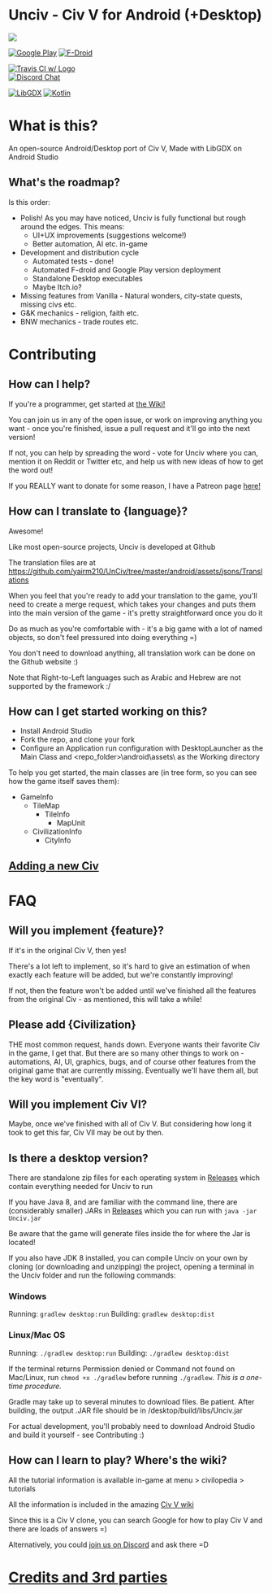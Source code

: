 # Unciv - Civ V for Android (+Desktop)

![](https://lh3.googleusercontent.com/l8fuQ2DnNjoD9pFnHLsli1xt8OClfr6O9GSBJJ9w7IIb2VHOyxqKZ9lNZXtMqOabCfyI=w1920-h867-rw)


[![Google Play](https://img.shields.io/badge/Google-Play-black.svg)](https://play.google.com/store/apps/details?id=com.unciv.app)
[![F-Droid](https://img.shields.io/f-droid/v/com.unciv.app)](https://f-droid.org/en/packages/com.unciv.app/)

[![Travis CI w/ Logo](https://img.shields.io/travis/yairm210/UnCiv/master.svg?logo=travis)](https://travis-ci.org/yairm210/UnCiv)  
[![Discord Chat](https://img.shields.io/discord/586194543280390151.svg)](https://discord.gg/bjrB4Xw)  

[![LibGDX](https://img.shields.io/badge/libgdx-1.9.10-red.svg)](https://libgdx.badlogicgames.com/)
[![Kotlin](https://img.shields.io/badge/kotlin-1.3.50-orange.svg)](http://kotlinlang.org/)




# What is this?

An open-source Android/Desktop port of Civ V,
Made with LibGDX on Android Studio

## What's the roadmap?

Is this order:

* Polish! As you may have noticed, Unciv is fully functional but rough around the edges. This means:
    * UI+UX improvements (suggestions welcome!)
    * Better automation, AI etc. in-game
* Development and distribution cycle
   * Automated tests - done!
   * Automated F-droid and Google Play version deployment
   * Standalone Desktop executables
   * Maybe Itch.io?
* Missing features from Vanilla - Natural wonders, city-state quests, missing civs etc.
* G&K mechanics - religion, faith etc.
* BNW mechanics - trade routes etc.

# Contributing

## How can I help?

If you're a programmer, get started at [the Wiki!](https://github.com/yairm210/Unciv/wiki/Getting-Started)

You can join us in any of the open issue, or work on improving anything you want - once you're finished, issue a pull request and it'll go into the next version!

If not, you can help by spreading the word - vote for Unciv where you can, mention it on Reddit or Twitter etc, and help us with new ideas of how to get the word out!

If you REALLY want to donate for some reason, I have a Patreon page [here!](https://www.patreon.com/yairm210)

## How can I translate to {language}?

Awesome!

Like most open-source projects, Unciv is developed at Github

The translation files are at https://github.com/yairm210/UnCiv/tree/master/android/assets/jsons/Translations

When you feel that you're ready to add your translation to the game, you'll need to create a merge request, which takes your changes and puts them into the main version of the game - it's pretty straightforward once you do it

Do as much as you're comfortable with - it's a big game with a lot of named objects, so don't feel pressured into doing everything =)

You don't need to download anything, all translation work can be done on the Github website :)

Note that Right-to-Left languages such as Arabic and Hebrew are not supported by the framework :/

## How can I get started working on this?

- Install Android Studio
- Fork the repo, and clone your fork
- Configure an Application run configuration with DesktopLauncher as the Main Class and \<repo_folder\>\android\assets\ as the Working directory

To help you get started, the main classes are (in tree form, so you can see how the game itself saves them):

- GameInfo
   - TileMap
        - TileInfo
            - MapUnit
   - CivilizationInfo
        - CityInfo
        

## [Adding a new Civ](docs/NewCivs.md)

# FAQ

## Will you implement {feature}?

If it's in the original Civ V, then yes!

There's a lot left to implement, so it's hard to give an estimation of when exactly each feature will be added, but we're constantly improving!

If not, then the feature won't be added until we've finished all the features from the original Civ - as mentioned, this will take a while!

## Please add {Civilization}

THE most common request, hands down. Everyone wants their favorite Civ in the game, I get that. But there are so many other things to work on - automations, AI, UI, graphics, bugs, and of course other features from the original game that are currently missing. Eventually we'll have them all, but the key word is "eventually".

## Will you implement Civ VI?

Maybe, once we've finished with all of Civ V. But considering how long it took to get this far, Civ VII may be out by then.

## Is there a desktop version?

There are standalone zip files for each operating system in [Releases](https://github.com/yairm210/UnCiv/releases) which contain everything needed for Unciv to run

If you have Java 8, and are familiar with the command line, there are (considerably smaller) JARs in [Releases](https://github.com/yairm210/UnCiv/releases) which you can run with `java -jar Unciv.jar`

Be aware that the game will generate files inside the for where the Jar is located!

If you also have JDK 8 installed, you can compile Unciv on your own by cloning (or downloading and unzipping) the project, opening a terminal in the Unciv folder and run the following commands:

### Windows

Running: `gradlew desktop:run`
Building: `gradlew desktop:dist`

### Linux/Mac OS

Running: `./gradlew desktop:run`
Building: `./gradlew desktop:dist`

If the terminal returns Permission denied or Command not found on Mac/Linux, run `chmod +x ./gradlew` before running `./gradlew`. *This is a one-time procedure.*

Gradle may take up to several minutes to download files. Be patient.
After building, the output .JAR file should be in /desktop/build/libs/Unciv.jar

For actual development, you'll probably need to download Android Studio and build it yourself - see Contributing :)

## How can I learn to play? Where's the wiki?

All the tutorial information is available in-game at menu > civilopedia > tutorials

All the information is included in the amazing [Civ V wiki](https://civilization.fandom.com/wiki/)

Since this is a Civ V clone, you can search Google for how to play Civ V and there are loads of answers =)

Alternatively, you could [join us on Discord](https://discord.gg/bjrB4Xw) and ask there =D


# [Credits and 3rd parties](docs/Credits.md)
